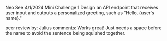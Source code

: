 Neo See
4/1/2024
Mini Challenge 1
Design an API endpoint that receives user input and outputs a personalized greeting, such as "Hello, {user's name}." 

peer review by: Julius
comments: Works great! Just needs a space before the name to avoid the sentence being squished together.
